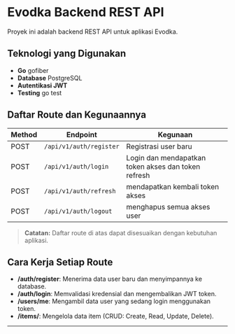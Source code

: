 # Evodka Backend REST API

Proyek ini adalah backend REST API untuk aplikasi Evodka.

## Teknologi yang Digunakan

- **Go** gofiber
- **Database** PostgreSQL
- **Autentikasi JWT**
- **Testing** go test

## Daftar Route dan Kegunaannya

| Method | Endpoint                | Kegunaan                                            |
| ------ | ----------------------- | --------------------------------------------------- |
| POST   | `/api/v1/auth/register` | Registrasi user baru                                |
| POST   | `/api/v1/auth/login`    | Login dan mendapatkan token akses dan token refresh |
| POST   | `/api/v1/auth/refresh`  | mendapatkan kembali token akses                     |
| POST   | `/api/v1/auth/logout`   | menghapus semua akses user                          |

> **Catatan:** Daftar route di atas dapat disesuaikan dengan kebutuhan aplikasi.

## Cara Kerja Setiap Route

- **/auth/register**: Menerima data user baru dan menyimpannya ke database.
- **/auth/login**: Memvalidasi kredensial dan mengembalikan JWT token.
- **/users/me**: Mengambil data user yang sedang login menggunakan token.
- **/items/**: Mengelola data item (CRUD: Create, Read, Update, Delete).

---
